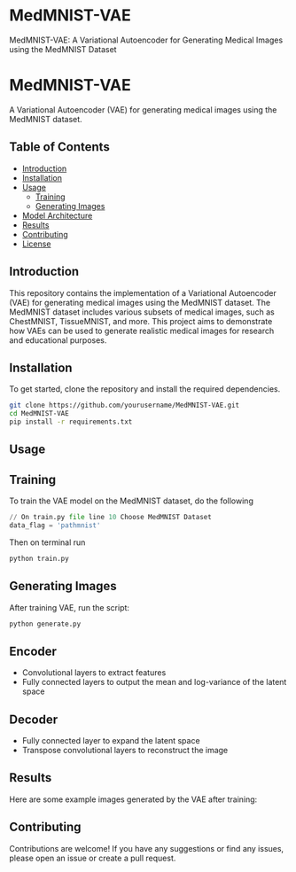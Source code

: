 # MedMNIST-VAE
MedMNIST-VAE: A Variational Autoencoder for Generating Medical Images using the MedMNIST Dataset

# MedMNIST-VAE

A Variational Autoencoder (VAE) for generating medical images using the MedMNIST dataset.

## Table of Contents

- [Introduction](#introduction)
- [Installation](#installation)
- [Usage](#usage)
  - [Training](#training)
  - [Generating Images](#generating-images)
- [Model Architecture](#model-architecture)
- [Results](#results)
- [Contributing](#contributing)
- [License](#license)

## Introduction

This repository contains the implementation of a Variational Autoencoder (VAE) for generating medical images using the MedMNIST dataset. The MedMNIST dataset includes various subsets of medical images, such as ChestMNIST, TissueMNIST, and more. This project aims to demonstrate how VAEs can be used to generate realistic medical images for research and educational purposes.

## Installation

To get started, clone the repository and install the required dependencies.

```bash
git clone https://github.com/yourusername/MedMNIST-VAE.git
cd MedMNIST-VAE
pip install -r requirements.txt
```

## Usage
  ## Training
  
To train the VAE model on the MedMNIST dataset, do the following

```python
// On train.py file line 10 Choose MedMNIST Dataset
data_flag = 'pathmnist'

```

Then on terminal run

```bash
python train.py
```

  ## Generating Images

After training VAE, run the script:

```bash
python generate.py
```

## Encoder
- Convolutional layers to extract features
- Fully connected layers to output the mean and log-variance of the latent space

## Decoder
- Fully connected layer to expand the latent space
- Transpose convolutional layers to reconstruct the image

## Results
Here are some example images generated by the VAE after training:


## Contributing
Contributions are welcome! If you have any suggestions or find any issues, please open an issue or create a pull request.



